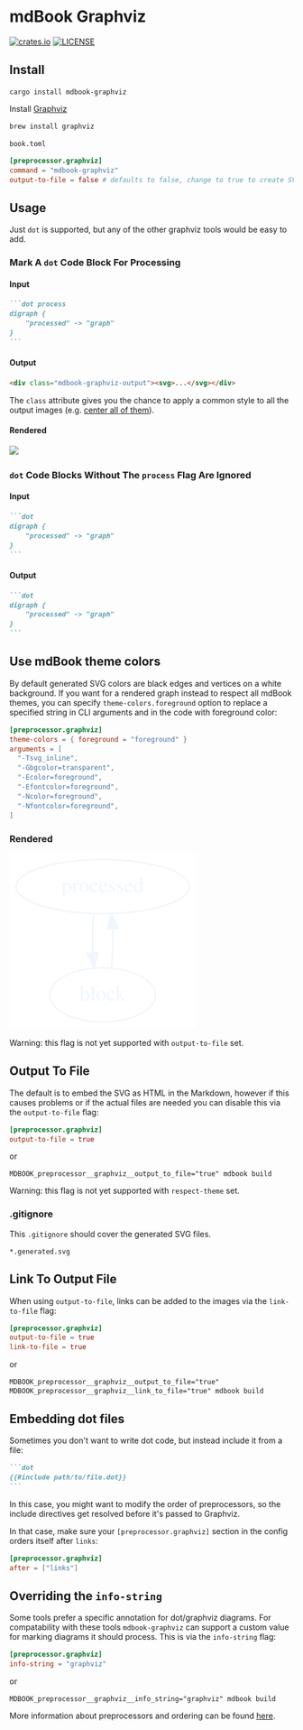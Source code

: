 # mdBook Graphviz

[![crates.io](https://img.shields.io/crates/v/mdbook-graphviz.svg)](https://crates.io/crates/mdbook-graphviz)
[![LICENSE](https://img.shields.io/github/license/dylanowen/mdbook-graphviz.svg)](LICENSE)

## Install

```
cargo install mdbook-graphviz
```

Install [Graphviz](https://graphviz.gitlab.io/download/)

```
brew install graphviz
```

`book.toml`

```toml
[preprocessor.graphviz]
command = "mdbook-graphviz"
output-to-file = false # defaults to false, change to true to create SVG files instead of rendering them inline
```

## Usage

Just `dot` is supported, but any of the other graphviz tools would be easy to add.

### Mark A `dot` Code Block For Processing

#### Input

~~~markdown
```dot process
digraph {
    "processed" -> "graph"
}
```
~~~

#### Output

~~~markdown
<div class="mdbook-graphviz-output"><svg>...</svg></div>
~~~

The `class` attribute gives you the chance to apply a common style to all
the output images (e.g. [center all of them](https://github.com/dylanowen/mdbook-graphviz/issues/26)).

#### Rendered

![](sample_0.generated.svg)

### `dot` Code Blocks Without The `process` Flag Are Ignored

#### Input

~~~markdown
```dot
digraph {
    "processed" -> "graph"
}
```
~~~

#### Output

~~~markdown
```dot
digraph {
    "processed" -> "graph"
}
```
~~~

## Use mdBook theme colors

By default generated SVG colors are black edges and vertices on a white background.
If you want for a rendered graph instead to respect all mdBook themes,
you can specify `theme-colors.foreground` option to replace a specified string in CLI arguments and in the code with foreground color:

```toml
[preprocessor.graphviz]
theme-colors = { foreground = "foreground" }
arguments = [
  "-Tsvg_inline",
  "-Gbgcolor=transparent",
  "-Ecolor=foreground",
  "-Efontcolor=foreground",
  "-Ncolor=foreground",
  "-Nfontcolor=foreground",
]
```

### Rendered

![](respect_theme_gh_dark_sample.svg)

Warning: this flag is not yet supported with `output-to-file` set.

## Output To File

The default is to embed the SVG as HTML in the Markdown, however if this causes problems or if the actual files are
needed you can disable this via the `output-to-file` flag:

```toml
[preprocessor.graphviz]
output-to-file = true
```

or

```shell
MDBOOK_preprocessor__graphviz__output_to_file="true" mdbook build
```

Warning: this flag is not yet supported with `respect-theme` set.

### .gitignore

This `.gitignore` should cover the generated SVG files.

```
*.generated.svg
```

## Link To Output File

When using `output-to-file`, links can be added to the images via the `link-to-file` flag:

```toml
[preprocessor.graphviz]
output-to-file = true
link-to-file = true
```

or

```shell
MDBOOK_preprocessor__graphviz__output_to_file="true" MDBOOK_preprocessor__graphviz__link_to_file="true" mdbook build
```

## Embedding dot files
Sometimes you don't want to write dot code, but instead include it from a file:

~~~markdown
```dot
{{#include path/to/file.dot}}
```
~~~

In this case, you might want to modify the order of preprocessors, so the
include directives get resolved before it's passed to Graphviz.

In that case, make sure your `[preprocessor.graphviz]` section in the config
orders itself after `links`:

```toml
[preprocessor.graphviz]
after = ["links"]
```

## Overriding the `info-string`

Some tools prefer a specific annotation for dot/graphviz diagrams.
For compatability with these tools `mdbook-graphviz` can support a custom value for marking diagrams it should process.
This is via the `info-string` flag:

```toml
[preprocessor.graphviz]
info-string = "graphviz"
```

or

```shell
MDBOOK_preprocessor__graphviz__info_string="graphviz" mdbook build
```

More information about preprocessors and ordering can be found
[here](https://rust-lang.github.io/mdBook/format/configuration/preprocessors.html?highlight=preprocessors#require-a-certain-order).
